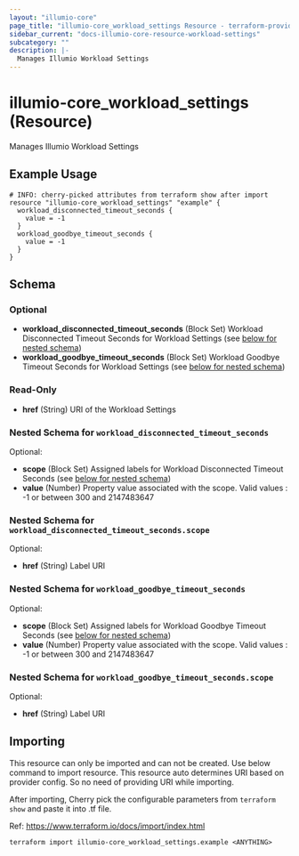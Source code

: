 ```yaml
---
layout: "illumio-core"
page_title: "illumio-core_workload_settings Resource - terraform-provider-illumio-core"
sidebar_current: "docs-illumio-core-resource-workload-settings"
subcategory: ""
description: |-
  Manages Illumio Workload Settings
---
```


# illumio-core_workload_settings (Resource)

Manages Illumio Workload Settings

Example Usage
------------

```hcl
# INFO: cherry-picked attributes from terraform show after import
resource "illumio-core_workload_settings" "example" {
  workload_disconnected_timeout_seconds {
    value = -1
  }
  workload_goodbye_timeout_seconds {
    value = -1
  }
}
```

## Schema

### Optional

- **workload_disconnected_timeout_seconds** (Block Set) Workload Disconnected Timeout Seconds for Workload Settings (see [below for nested schema](#nestedblock--workload_disconnected_timeout_seconds))
- **workload_goodbye_timeout_seconds** (Block Set) Workload Goodbye Timeout Seconds for Workload Settings (see [below for nested schema](#nestedblock--workload_goodbye_timeout_seconds))

### Read-Only

- **href** (String) URI of the Workload Settings

<a id="nestedatt--workload_disconnected_timeout_seconds"></a>
### Nested Schema for `workload_disconnected_timeout_seconds`

Optional:

- **scope** (Block Set) Assigned labels for Workload Disconnected Timeout Seconds (see [below for nested schema](#nestedblock--workload_disconnected_timeout_seconds--scope))
- **value** (Number) Property value associated with the scope. Valid values : -1 or between 300 and 2147483647

<a id="nestedobjatt--workload_disconnected_timeout_seconds--scope"></a>
### Nested Schema for `workload_disconnected_timeout_seconds.scope`

Optional:

- **href** (String) Label URI

<a id="nestedatt--workload_goodbye_timeout_seconds"></a>

### Nested Schema for `workload_goodbye_timeout_seconds`

Optional:

- **scope** (Block Set) Assigned labels for Workload Goodbye Timeout Seconds (see [below for nested schema](#nestedblock--workload_goodbye_timeout_seconds--scope))
- **value** (Number) Property value associated with the scope. Valid values : -1 or between 300 and 2147483647

<a id="nestedobjatt--workload_goodbye_timeout_seconds--scope"></a>
### Nested Schema for `workload_goodbye_timeout_seconds.scope`

Optional:

- **href** (String) Label URI


## Importing ##

This resource can only be imported and can not be created. Use below command to import resource. This resource auto determines URI based on provider config. So no need of providing URI while importing.

After importing, Cherry pick the configurable parameters from `terraform show` and paste it into .tf file.

Ref: https://www.terraform.io/docs/import/index.html


```
terraform import illumio-core_workload_settings.example <ANYTHING>
```